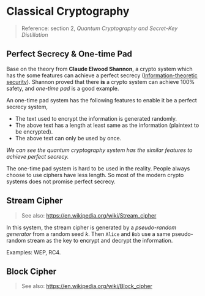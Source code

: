 # Classical Cryptography

> Reference: section 2, *Quantum Cryptography and Secret-Key Distillation*

## Perfect Secrecy & One-time Pad

Base on the theory from **Claude Elwood Shannon**, a crypto system which has the some features can achieve a perfect secrecy ([Information-theoretic security](https://en.wikipedia.org/wiki/Information-theoretic_security)). Shannon proved that there **is** a crypto system can achieve 100% safety, and *one-time pad* is a good example.

An one-time pad system has the following features to enable it be a perfect secrecy system,

- The text used to encrypt the information is generated randomly.
- The above text has a length at least same as the information (plaintext to be encrypted).
- The above text can only be used by once.

*We can see the quantum cryptography system has the similar features to achieve perfect secrecy.*

The one-time pad system is hard to be used in the reality. People always choose to use ciphers have less length. So most of the modern crypto systems does not promise perfect secrecy.

## Stream Cipher

> See also: <https://en.wikipedia.org/wiki/Stream_cipher>

In this system, the stream cipher is generated by a *pseudo-random generator* from a random seed $k$. Then `Alice` and `Bob` use a same pseudo-random stream as the key to encrypt and decrypt the information.

Examples: WEP, RC4.

## Block Cipher

> See also: <https://en.wikipedia.org/wiki/Block_cipher>